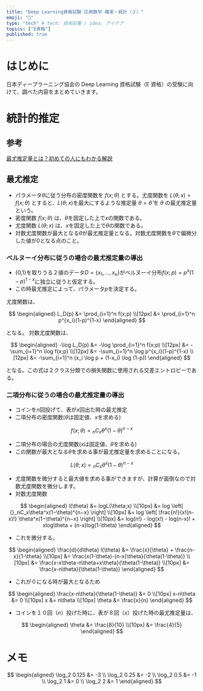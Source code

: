 ```yaml
---
title: "Deep Learning資格試験 応用数学 確率・統計（２）"
emoji: "🍣"
type: "tech" # tech: 技術記事 / idea: アイデア
topics: ["E資格"]
published: true
---
```


# はじめに

日本ディープラーニング協会の Deep Learning 資格試験（E 資格）の受験に向けて、調べた内容をまとめていきます。

# 統計的推定

## 参考

[最尤推定量とは？初めての人にもわかる解説](https://ai-trend.jp/basic-study/estimator/maximum-likelihood-estimation/)

<!--[ベイズ統計学とは？初心者向けのやさしい解説](https://ai-trend.jp/basic-study/basic/bayesian-statistics/)-->
<!--[ベイズ推定と最尤推定の違いを例題を用いて解説](https://ai-trend.jp/basic-study/bayes/maximum-likelihood-estimation-bayes-estimator/)-->

<!--## 一致推定量-->

<!--## 不偏推定量-->

## 最尤推定

- パラメータ$\theta$に従う分布の密度関数を $f(x;\theta)$ とする。尤度関数を $L(\theta;x)=f(x;\theta)$ とすると、$L(\theta;x)$を最大にするような推定量 $\theta=\hat{\theta}$ を $\theta$ の最尤推定量という。
- 密度関数 $f(x;\theta)$ は、$\theta$を固定した上で$x$の関数である。
- 尤度関数 $L(\theta;x)$ は、$x$を固定した上で$\theta$の関数である。
- 対数尤度関数が最大となる$\theta$が最尤推定量となる。対数尤度関数を$\theta$で偏微分した値が$0$となる点のこと。

### ベルヌーイ分布に従うの場合の最尤推定量の導出

- {0,1}を取りうる２値のデータ$D=\{x_1, \dots,x_n\}$がベルヌーイ分布$f(x;p)=p^x(1-p)^{1-x}$に独立に従うと仮定する。
- この時最尤推定によって、パラメータ$p$を決定する。

尤度関数は、

$$
\begin{aligned}
  L_D(p) &= \prod_{i=1}^n f(x;p) \\[12px]
  &=  \prod_{i=1}^n p^{x_i}(1-p)^{1-x}
\end{aligned}
$$

となる。
対数尤度関数は、

$$
\begin{aligned}
  -\log L_D(p) &= -\log \prod_{i=1}^n f(x;p) \\[12px]
  &= -\sum_{i=1}^n \log f(x;p) \\[12px]
  &= -\sum_{i=1}^n \log p^{x_i}(1-p)^{1-x}  \\[12px]
  &= -\sum_{i=1}^n (x_i \log p + (1-x_i) \log (1-p))
\end{aligned}
$$

となる。この式は２クラス分類での損失関数に使用される交差エントロピーである。

### 二項分布に従うの場合の最尤推定量の導出

- コインを$n$回投げて、表が$x$回出た時の最尤推定
- 二項分布の密度関数($\theta$は固定値、$x$を求める)

$$
  f(x;\theta)={}_nC_x\theta^x(1−\theta)^{n−x}
$$

- 二項分布の場合の尤度関数($x$は固定値、$\theta$を求める)
- この関数が最大となる$\theta$を求める事が最尤推定量を求めることになる。

$$
  L(\theta;x)={}_nC_x\theta^x(1−\theta)^{n−x}
$$

- 尤度関数を微分すると最大値を求める事ができますが、計算が面倒なので対数尤度関数を微分します。
- 対数尤度関数

$$
\begin{aligned}
  l(\theta) &= logL(\theta;x) \\[10px]
  &= log \left[ {}_nC_x\theta^x(1−\theta)^{n−x} \right] \\[10px]
  &= log \left[ \frac{n!}{x!(n-x)!} \theta^x(1−\theta)^{n−x} \right] \\[10px]
  &= log(n!) - log(x!) - log(n-x)! + xlog\theta + (n-x)log(1-\theta)
\end{aligned}
$$

- これを微分する。

$$
\begin{aligned}
  \frac{d}{d\theta} l(\theta) &=  \frac{x}{\theta} + \frac{n-x}{1-\theta} \\[10px]
  &= \frac{x(1-\theta)-(n-x)\theta}{\theta(1-\theta)} \\[10px]
  &= \frac{x-x\theta-n\theta+x\theta}{\theta(1-\theta)} \\[10px]
  &= \frac{x-n\theta}{\theta(1-\theta)}
\end{aligned}
$$

- これが０になる時が最大となるため

$$
\begin{aligned}
  \frac{x-n\theta}{\theta(1-\theta)} &= 0 \\[10px]
  x-n\theta &= 0 \\[10px]
  x &= n\theta \\[10px]
  \theta &= \frac{x}{n}
\end{aligned}
$$

- コインを１０回（$n$）投げた時に、表が８回（$x$）投げた時の最尤推定量は、

$$
\begin{aligned}
  \theta &= \frac{8}{10} \\[10px]
  &= \frac{4}{5}
\end{aligned}
$$

<!--## ベイズ推定-->

# メモ

$$
\begin{aligned}
 \log_2 0.125 &= -3 \\
 \log_2 0.25 &= -2 \\
 \log_2 0.5 &= -1 \\
 \log_2 1 &= 0 \\
 \log_2 2 &= 1
\end{aligned}
$$
